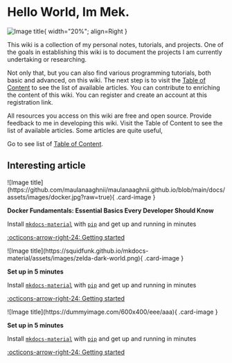 #
# Hello World, Im Mek.

![Image title](https://camo.githubusercontent.com/6147cd4d44262267687c8c4c58c4b17de816c831ad846c91c2cf2807702c271a/68747470733a2f2f6d69726f2e6d656469756d2e636f6d2f76322f726573697a653a6669743a3634302f666f726d61743a776562702f302a463474382d787a2d6239385a637645482e676966){ width="20%"; align=Right }

This wiki is a collection of my personal notes, tutorials, and projects. One of the goals in establishing this wiki is to document the projects I am currently undertaking or researching.

Not only that, but you can also find various programming tutorials, both basic and advanced, on this wiki.
The next step is to visit the [Table of Content](content-list.md) to see the list of available articles.
You can contribute to enriching the content of this wiki. You can register and create an account at this registration link.

All resources you access on this wiki are free and open source.
Provide feedback to me in developing this wiki.
Visit the Table of Content to see the list of available articles.
Some articles are quite useful,

Go to see list of [Table of Content](content-list.md).

## Interesting article

<div class="grid cards" markdown>

<div class="card" markdown>
![Image title](https://github.com/maulanaaghnii/maulanaaghnii.github.io/blob/main/docs/assets/images/docker.jpg?raw=true){ .card-image }

__Docker Fundamentals: Essential Basics Every Developer Should Know__

Install [`mkdocs-material`](#) with [`pip`](#) and get up
and running in minutes

[:octicons-arrow-right-24: Getting started](#)
</div>

<div class="card" markdown>
![Image title](https://squidfunk.github.io/mkdocs-material/assets/images/zelda-dark-world.png){ .card-image }

__Set up in 5 minutes__

Install [`mkdocs-material`](#) with [`pip`](#) and get up
and running in minutes

[:octicons-arrow-right-24: Getting started](#)
</div>

<div class="card" markdown>
![Image title](https://dummyimage.com/600x400/eee/aaa){ .card-image }

__Set up in 5 minutes__

Install [`mkdocs-material`](#) with [`pip`](#) and get up
and running in minutes

[:octicons-arrow-right-24: Getting started](#)
</div>

</div>